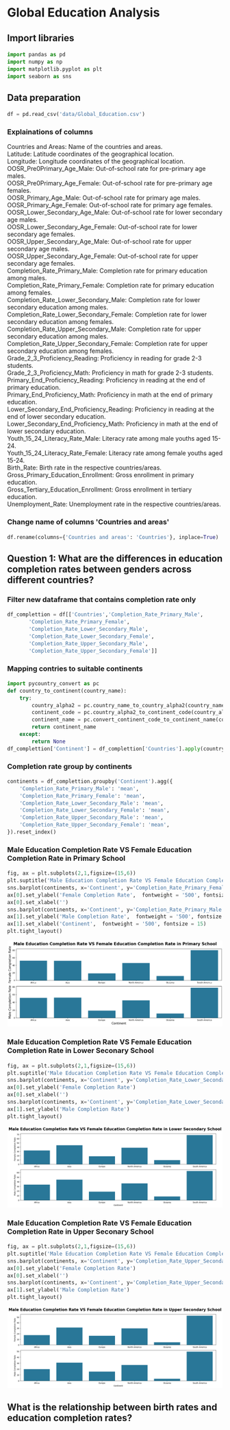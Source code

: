 # **Global Education Analysis**

## **Import libraries**

```python
import pandas as pd
import numpy as np
import matplotlib.pyplot as plt
import seaborn as sns
```

## **Data preparation**
``` python
df = pd.read_csv('data/Global_Education.csv')
```
### Explainations of columns
Countries and Areas: Name of the countries and areas.<br>
Latitude: Latitude coordinates of the geographical location.<br>
Longitude: Longitude coordinates of the geographical location.<br>
OOSR_Pre0Primary_Age_Male: Out-of-school rate for pre-primary age males.<br>
OOSR_Pre0Primary_Age_Female: Out-of-school rate for pre-primary age females.<br>
OOSR_Primary_Age_Male: Out-of-school rate for primary age males.<br>
OOSR_Primary_Age_Female: Out-of-school rate for primary age females.<br>
OOSR_Lower_Secondary_Age_Male: Out-of-school rate for lower secondary age males.<br>
OOSR_Lower_Secondary_Age_Female: Out-of-school rate for lower secondary age females.<br>
OOSR_Upper_Secondary_Age_Male: Out-of-school rate for upper secondary age males.<br>
OOSR_Upper_Secondary_Age_Female: Out-of-school rate for upper secondary age females.<br>
Completion_Rate_Primary_Male: Completion rate for primary education among males.<br>
Completion_Rate_Primary_Female: Completion rate for primary education among females.<br>
Completion_Rate_Lower_Secondary_Male: Completion rate for lower secondary education among males.<br>
Completion_Rate_Lower_Secondary_Female: Completion rate for lower secondary education among females.<br>
Completion_Rate_Upper_Secondary_Male: Completion rate for upper secondary education among males.<br>
Completion_Rate_Upper_Secondary_Female: Completion rate for upper secondary education among females.<br>
Grade_2_3_Proficiency_Reading: Proficiency in reading for grade 2-3 students.<br>
Grade_2_3_Proficiency_Math: Proficiency in math for grade 2-3 students.<br>
Primary_End_Proficiency_Reading: Proficiency in reading at the end of primary education.<br>
Primary_End_Proficiency_Math: Proficiency in math at the end of primary education.<br>
Lower_Secondary_End_Proficiency_Reading: Proficiency in reading at the end of lower secondary education.<br>
Lower_Secondary_End_Proficiency_Math: Proficiency in math at the end of lower secondary education.<br>
Youth_15_24_Literacy_Rate_Male: Literacy rate among male youths aged 15-24.<br>
Youth_15_24_Literacy_Rate_Female: Literacy rate among female youths aged 15-24.<br>
Birth_Rate: Birth rate in the respective countries/areas.<br>
Gross_Primary_Education_Enrollment: Gross enrollment in primary education.<br>
Gross_Tertiary_Education_Enrollment: Gross enrollment in tertiary education.<br>
Unemployment_Rate: Unemployment rate in the respective countries/areas.<br>

### Change name of columns 'Countries and areas'
``` python
df.rename(columns={'Countries and areas': 'Countries'}, inplace=True)
```

## **Question 1: What are the differences in education completion rates between genders across different countries?**

### Filter new dataframe that contains completion rate only

``` python
df_complettion = df[['Countries','Completion_Rate_Primary_Male',
       'Completion_Rate_Primary_Female',
       'Completion_Rate_Lower_Secondary_Male',
       'Completion_Rate_Lower_Secondary_Female',
       'Completion_Rate_Upper_Secondary_Male',
       'Completion_Rate_Upper_Secondary_Female']]
```

### Mapping contries to suitable continents

``` python
import pycountry_convert as pc
def country_to_continent(country_name):
    try:
        country_alpha2 = pc.country_name_to_country_alpha2(country_name, cn_name_format="default")
        continent_code = pc.country_alpha2_to_continent_code(country_alpha2)
        continent_name = pc.convert_continent_code_to_continent_name(continent_code)
        return continent_name
    except:
        return None
df_complettion['Continent'] = df_complettion['Countries'].apply(country_to_continent);
```
### Completion rate group by continents

``` python
continents = df_complettion.groupby('Continent').agg({
    'Completion_Rate_Primary_Male': 'mean',
    'Completion_Rate_Primary_Female': 'mean',
    'Completion_Rate_Lower_Secondary_Male': 'mean',
    'Completion_Rate_Lower_Secondary_Female': 'mean',
    'Completion_Rate_Upper_Secondary_Male': 'mean',
    'Completion_Rate_Upper_Secondary_Female': 'mean',
}).reset_index()
```
### Male Education Completion Rate VS Female Education Completion Rate in Primary School

``` python
fig, ax = plt.subplots(2,1,figsize=(15,6))
plt.suptitle('Male Education Completion Rate VS Female Education Completion Rate in Primary School', fontweight = '600', fontsize = 20)
sns.barplot(continents, x='Continent', y='Completion_Rate_Primary_Female', ax=ax[0], color='#177EAA')
ax[0].set_ylabel('Female Completion Rate',  fontweight = '500', fontsize = 15)
ax[0].set_xlabel('')
sns.barplot(continents, x='Continent', y='Completion_Rate_Primary_Male', ax=ax[1], color='#177EAA')
ax[1].set_ylabel('Male Completion Rate',  fontweight = '500', fontsize = 15)
ax[1].set_xlabel('Continent',  fontweight = '500', fontsize = 15)
plt.tight_layout()
```

![alt text](image.png)

### Male Education Completion Rate VS Female Education Completion Rate in Lower Seconary School

``` python
fig, ax = plt.subplots(2,1,figsize=(15,6))
plt.suptitle('Male Education Completion Rate VS Female Education Completion Rate in Lower Secondary School', fontweight = '600', fontsize = 20)
sns.barplot(continents, x='Continent', y='Completion_Rate_Lower_Secondary_Female', ax=ax[0], color='#177EAA')
ax[0].set_ylabel('Female Completion Rate')
ax[0].set_xlabel('')
sns.barplot(continents, x='Continent', y='Completion_Rate_Lower_Secondary_Male', ax=ax[1], color='#177EAA')
ax[1].set_ylabel('Male Completion Rate')
plt.tight_layout()
```

![alt text](image-2.png)

### Male Education Completion Rate VS Female Education Completion Rate in Upper Seconary School

``` python
fig, ax = plt.subplots(2,1,figsize=(15,6))
plt.suptitle('Male Education Completion Rate VS Female Education Completion Rate in Upper Secondary School', fontweight = '600', fontsize = 20)
sns.barplot(continents, x='Continent', y='Completion_Rate_Upper_Secondary_Female', ax=ax[0], color='#177EAA')
ax[0].set_ylabel('Female Completion Rate')
ax[0].set_xlabel('')
sns.barplot(continents, x='Continent', y='Completion_Rate_Upper_Secondary_Male', ax=ax[1], color='#177EAA')
ax[1].set_ylabel('Male Completion Rate')
plt.tight_layout()
```
![alt text](image-3.png)

## **What is the relationship between birth rates and education completion rates?**
